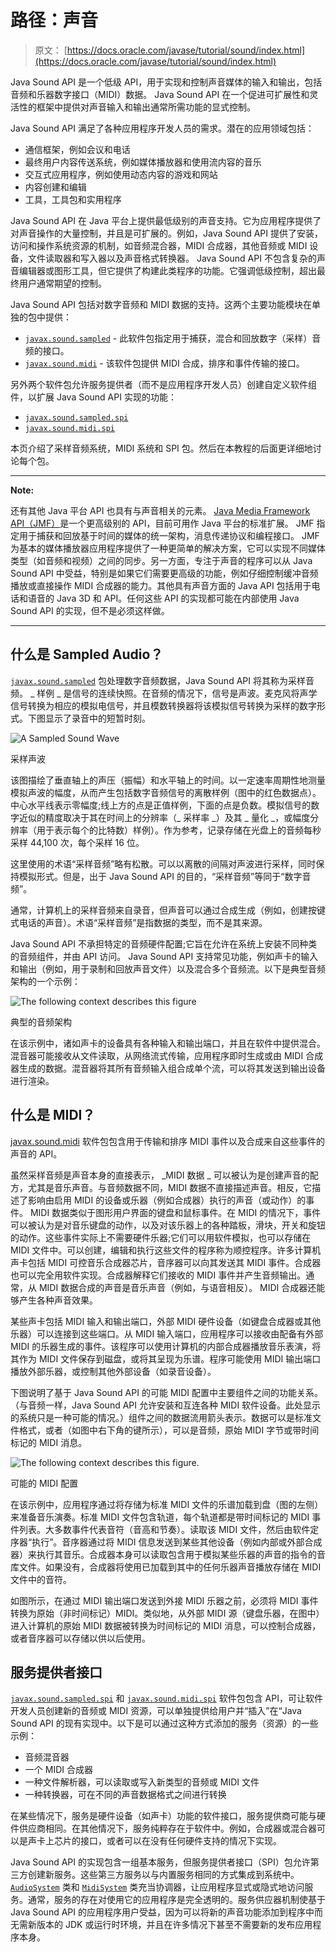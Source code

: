 # 路径：声音

> 原文： [https://docs.oracle.com/javase/tutorial/sound/index.html](https://docs.oracle.com/javase/tutorial/sound/index.html)

Java Sound API 是一个低级 API，用于实现和控制声音媒体的输入和输出，包括音频和乐器数字接口（MIDI）数据。 Java Sound API 在一个促进可扩展性和灵活性的框架中提供对声音输入和输出通常所需功能的显式控制。

Java Sound API 满足了各种应用程序开发人员的需求。潜在的应用领域包括：

*   通信框架，例如会议和电话
*   最终用户内容传送系统，例如媒体播放器和使用流内容的音乐
*   交互式应用程序，例如使用动态内容的游戏和网站
*   内容创建和编辑
*   工具，工具包和实用程序

Java Sound API 在 Java 平台上提供最低级别的声音支持。它为应用程序提供了对声音操作的大量控制，并且是可扩展的。例如，Java Sound API 提供了安装，访问和操作系统资源的机制，如音频混合器，MIDI 合成器，其他音频或 MIDI 设备，文件读取器和写入器以及声音格式转换器。 Java Sound API 不包含复杂的声音编辑器或图形工具，但它提供了构建此类程序的功能。它强调低级控制，超出最终用户通常期望的控制。

Java Sound API 包括对数字音频和 MIDI 数据的支持。这两个主要功能模块在单独的包中提供：

*   [`javax.sound.sampled`](https://docs.oracle.com/javase/8/docs/api/javax/sound/sampled/package-summary.html) - 此软件包指定用于捕获，混合和回放数字（采样）音频的接口。
*   [`javax.sound.midi`](https://docs.oracle.com/javase/8/docs/api/javax/sound/midi/package-summary.html) - 该软件包提供 MIDI 合成，排序和事件传输的接口。

另外两个软件包允许服务提供者（而不是应用程序开发人员）创建自定义软件组件，以扩展 Java Sound API 实现的功能：

*   [`javax.sound.sampled.spi`](https://docs.oracle.com/javase/8/docs/api/javax/sound/sampled/spi/package-summary.html)
*   [`javax.sound.midi.spi`](https://docs.oracle.com/javase/8/docs/api/javax/sound/midi/spi/package-summary.html)

本页介绍了采样音频系统，MIDI 系统和 SPI 包。然后在本教程的后面更详细地讨论每个包。

* * *

**Note:** 

还有其他 Java 平台 API 也具有与声音相关的元素。 [Java Media Framework API（JMF）](http://www.oracle.com/technetwork/java/javase/tech/index-jsp-140239.html)是一个更高级别的 API，目前可用作 Java 平台的标准扩展。 JMF 指定用于捕获和回放基于时间的媒体的统一架构，消息传递协议和编程接口。 JMF 为基本的媒体播放器应用程序提供了一种更简单的解决方案，它可以实现不同媒体类型（如音频和视频）之间的同步。另一方面，专注于声音的程序可以从 Java Sound API 中受益，特别是如果它们需要更高级的功能，例如仔细控制缓冲音频播放或直接操作 MIDI 合成器的能力。其他具有声音方面的 Java API 包括用于电话和语音的 Java 3D 和 API。任何这些 API 的实现都可能在内部使用 Java Sound API 的实现，但不是必须这样做。

* * *

## 什么是 Sampled Audio？

[`javax.sound.sampled`](https://docs.oracle.com/javase/8/docs/api/javax/sound/sampled/package-summary.html) 包处理数字音频数据，Java Sound API 将其称为采样音频。 _ 样例 _ 是信号的连续快照。在音频的情况下，信号是声波。麦克风将声学信号转换为相应的模拟电信号，并且模数转换器将该模拟信号转换为采样的数字形式。下图显示了录音中的短暂时刻。

![A Sampled Sound Wave](img/812b3bac88ee9a1f9f25947ccdd1189e.jpg)

采样声波



该图描绘了垂直轴上的声压（振幅）和水平轴上的时间。以一定速率周期性地测量模拟声波的幅度，从而产生包括数字音频信号的离散样例（图中的红色数据点）。中心水平线表示零幅度;线上方的点是正值样例，下面的点是负数。模拟信号的数字近似的精度取决于其在时间上的分辨率（_ 采样率 _）及其 _ 量化 _，或幅度分辨率（用于表示每个的比特数）样例）。作为参考，记录存储在光盘上的音频每秒采样 44,100 次，每个采样 16 位。

这里使用的术语“采样音频”略有松散。可以以离散的间隔对声波进行采样，同时保持模拟形式。但是，出于 Java Sound API 的目的，“采样音频”等同于“数字音频”。

通常，计算机上的采样音频来自录音，但声音可以通过合成生成（例如，创建按键式电话的声音）。术语“采样音频”是指数据的类型，而不是其来源。

Java Sound API 不承担特定的音频硬件配置;它旨在允许在系统上安装不同种类的音频组件，并由 API 访问。 Java Sound API 支持常见功能，例如声卡的输入和输出（例如，用于录制和回放声音文件）以及混合多个音频流。以下是典型音频架构的一个示例：

![The following context describes this figure](img/bb9e7948dc523659c150e82ba39bb580.jpg)

典型的音频架构



在该示例中，诸如声卡的设备具有各种输入和输出端口，并且在软件中提供混合。混音器可能接收从文件读取，从网络流式传输，应用程序即时生成或由 MIDI 合成器生成的数据。混音器将其所有音频输入组合成单个流，可以将其发送到输出设备进行渲染。

## 什么是 MIDI？

[javax.sound.midi](https://docs.oracle.com/javase/8/docs/api/javax/sound/midi/package-summary.html) 软件包包含用于传输和排序 MIDI 事件以及合成来自这些事件的声音的 API。

虽然采样音频是声音本身的直接表示， _MIDI 数据 _ 可以被认为是创建声音的配方，尤其是音乐声音。与音频数据不同，MIDI 数据不直接描述声音。相反，它描述了影响由启用 MIDI 的设备或乐器（例如合成器）执行的声音（或动作）的事件。 MIDI 数据类似于图形用户界面的键盘和鼠标事件。在 MIDI 的情况下，事件可以被认为是对音乐键盘的动作，以及对该乐器上的各种踏板，滑块，开关和旋钮的动作。这些事件实际上不需要硬件乐器;它们可以用软件模拟，也可以存储在 MIDI 文件中。可以创建，编辑和执行这些文件的程序称为顺控程序。许多计算机声卡包括 MIDI 可控音乐合成器芯片，音序器可以向其发送其 MIDI 事件。合成器也可以完全用软件实现。合成器解释它们接收的 MIDI 事件并产生音频输出。通常，从 MIDI 数据合成的声音是音乐声音（例如，与语音相反）。 MIDI 合成器还能够产生各种声音效果。

某些声卡包括 MIDI 输入和输出端口，外部 MIDI 硬件设备（如键盘合成器或其他乐器）可以连接到这些端口。从 MIDI 输入端口，应用程序可以接收由配备有外部 MIDI 的乐器生成的事件。该程序可以使用计算机的内部合成器播放音乐表演，将其作为 MIDI 文件保存到磁盘，或将其呈现为乐谱。程序可能使用 MIDI 输出端口播放外部乐器，或控制其他外部设备（如录音设备）。

下图说明了基于 Java Sound API 的可能 MIDI 配置中主要组件之间的功能关系。 （与音频一样，Java Sound API 允许安装和互连各种 MIDI 软件设备。此处显示的系统只是一种可能的情况。）组件之间的数据流用箭头表示。数据可以是标准文件格式，或者（如图中右下角的键所示），可以是音频，原始 MIDI 字节或带时间标记的 MIDI 消息。

![The following context describes this figure. ](img/724d313ee1b0393f908502559badc09c.jpg)

可能的 MIDI 配置



在该示例中，应用程序通过将存储为标准 MIDI 文件的乐谱加载到盘（图的左侧）来准备音乐演奏。标准 MIDI 文件包含轨道，每个轨道都是带时间标记的 MIDI 事件列表。大多数事件代表音符（音高和节奏）。读取该 MIDI 文件，然后由软件定序器“执行”。音序器通过将 MIDI 信息发送到某些其他设备（例如内部或外部合成器）来执行其音乐。合成器本身可以读取包含用于模拟某些乐器的声音的指令的音库文件。如果没有，合成器将使用已加载到其中的任何乐器声音播放存储在 MIDI 文件中的音符。

如图所示，在通过 MIDI 输出端口发送到外接 MIDI 乐器之前，必须将 MIDI 事件转换为原始（非时间标记）MIDI。类似地，从外部 MIDI 源（键盘乐器，在图中）进入计算机的原始 MIDI 数据被转换为时间标记的 MIDI 消息，可以控制合成器，或者音序器可以存储以供以后使用。

## 服务提供者接口

[`javax.sound.sampled.spi`](https://docs.oracle.com/javase/8/docs/api/javax/sound/sampled/spi/package-summary.html) 和 [`javax.sound.midi.spi`](https://docs.oracle.com/javase/8/docs/api/javax/sound/midi/spi/package-summary.html) 软件包包含 API，可让软件开发人员创建新的音频或 MIDI 资源，可以单独提供给用户并“插入”在“Java Sound API 的现有实现中。以下是可以通过这种方式添加的服务（资源）的一些示例：

*   音频混音器
*   一个 MIDI 合成器
*   一种文件解析器，可以读取或写入新类型的音频或 MIDI 文件
*   一种转换器，可在不同的声音数据格式之间进行转换

在某些情况下，服务是硬件设备（如声卡）功能的软件接口，服务提供商可能与硬件供应商相同。在其他情况下，服务纯粹存在于软件中。例如，合成器或混合器可以是声卡上芯片的接口，或者可以在没有任何硬件支持的情况下实现。

Java Sound API 的实现包含一组基本服务，但服务提供者接口（SPI）包允许第三方创建新服务。这些第三方服务以与内置服务相同的方式集成到系统中。 [`AudioSystem`](https://docs.oracle.com/javase/8/docs/api/javax/sound/sampled/AudioSystem.html) 类和 [`MidiSystem`](https://docs.oracle.com/javase/8/docs/api/javax/sound/midi/MidiSystem.html) 类充当协调器，让应用程序显式或隐式地访问服务。通常，服务的存在对使用它的应用程序是完全透明的。服务供应器机制使基于 Java Sound API 的应用程序用户受益，因为可以将新的声音功能添加到程序中而无需新版本的 JDK 或运行时环境，并且在许多情况下甚至不需要新的发布应用程序本身。